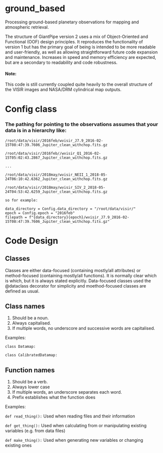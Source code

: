 # ground_based
Processing ground-based planetary observations for mapping and atmospheric retrieval.

The structure of GiantPipe version 2 uses a mix of Object-Oriented and Functional (OOF) design principles. It reproduces the functionality of version 1 but has the primary goal of being is intended to be more readable and user-friendly, as well as allowing straightforward future code expansion and maintenance. Increases in speed and memory efficiency are expected, but are a secondary to readability and code robustness.

#### Note: 

This code is still currently coupled quite heavily to the overall structure of the VISIR images and NASA/DRM cylindrical map outputs.

# Config class

### The pathing for pointing to the observations assumes that your data is in a hierarchy like:
    /root/data/visir/2016feb/wvisir_J7.9_2016-02-15T08:47:39.7606_Jupiter_clean_withchop.fits.gz

    /root/data/visir/2016feb//wvisir_Q1_2016-02-15T05:02:43.2867_Jupiter_clean_withchop.fits.gz

    ...

    /root/data/visir/2018may/wvisir_NEII_1_2018-05-24T06:10:42.6362_Jupiter_clean_withchop.fits.gz

    /root/data/visir/2018may/wvisir_SIV_2_2018-05-24T04:53:42.6259_Jupiter_clean_withchop.fits.gz

    so for example:

    data_directory = Config.data_directory = "/root/data/visir/"
    epoch = Config.epoch = "2016feb"
    filepath = f"{data_directory}{epoch}/wvisir_J7.9_2016-02-15T08:47:39.7606_Jupiter_clean_withchop.fits.gz"


# Code Design

## Classes

Classes are either data-focused (containing mostly/all attributes) or method-focused (containing mostly/all functions). It is normally clear which is which, but it is always stated explicitly. Data-focused classes used the @dataclass decorator for simplicity and moethod-focused classes are defined as usual.

## Class names

1) Should be a noun.
2) Always capitalised.
3) If multiple words, no underscore and successive words are capitalised.

Examples:

```class Datamap:```

```class CalibratedDatamap:```

## Function names

1) Should be a verb.
2) Always lower case
3) If multiple words, an underscore separates each word.
4) Prefix establishes what the function does

Examples:

  ```def read_thing():``` Used when reading files and their information
  
  ```def get_thing():``` Used when calculating from or manipulating existing variables (e.g. from data files)
  
  ```def make_thing():``` Used when generating new variables or changing existing ones
 
